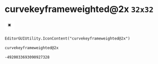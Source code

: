 # curvekeyframeweighted@2x `32x32`
<img src="/img/curvekeyframeweighted@2x.png" width=32 height=32>

``` CSharp
EditorGUIUtility.IconContent("curvekeyframeweighted@2x")
```
```
curvekeyframeweighted@2x
```
```
-4920033693090927328
```
